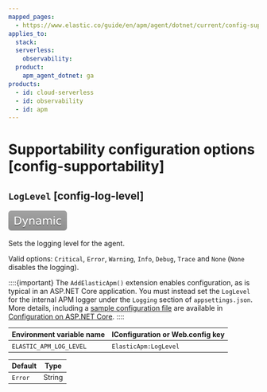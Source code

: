 ```yaml
---
mapped_pages:
  - https://www.elastic.co/guide/en/apm/agent/dotnet/current/config-supportability.html
applies_to:
  stack:
  serverless:
    observability:
  product:
    apm_agent_dotnet: ga
products:
  - id: cloud-serverless
  - id: observability
  - id: apm
---
```


# Supportability configuration options [config-supportability]


## `LogLevel` [config-log-level]

[![dynamic config](images/dynamic-config.svg "") ](/reference/configuration.md#dynamic-configuration)

Sets the logging level for the agent.

Valid options: `Critical`, `Error`, `Warning`, `Info`, `Debug`, `Trace` and `None` (`None` disables the logging).

::::{important}
The `AddElasticApm()` extension enables configuration, as is typical in an ASP.NET Core application. You must instead set the `LogLevel` for the internal APM logger under the `Logging` section of `appsettings.json`. More details, including a [sample configuration file](/reference/configuration-on-asp-net-core.md#sample-config) are available in [Configuration on ASP.NET Core](/reference/configuration-on-asp-net-core.md).
::::


| Environment variable name | IConfiguration or Web.config key |
| --- | --- |
| `ELASTIC_APM_LOG_LEVEL` | `ElasticApm:LogLevel` |

| Default | Type |
| --- | --- |
| `Error` | String |

